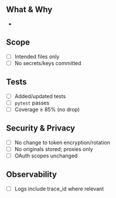 ## What & Why

-

## Scope

- [ ] Intended files only
- [ ] No secrets/keys committed

## Tests

- [ ] Added/updated tests
- [ ] `pytest` passes
- [ ] Coverage ≥ 85% (no drop)

## Security & Privacy

- [ ] No change to token encryption/rotation
- [ ] No originals stored; proxies only
- [ ] OAuth scopes unchanged

## Observability

- [ ] Logs include trace_id where relevant

